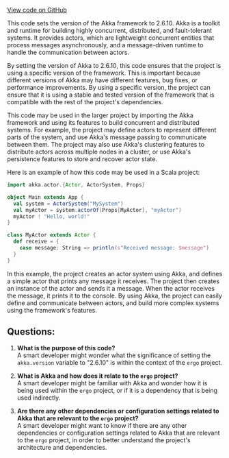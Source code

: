 [View code on GitHub](https://github.com/ergoplatform/ergo/target/streams/_global/assemblyOption/_global/streams/assembly/3597162d871aa7c8b67a863446da619ade18c47a_fd77426a474eaa992b0b977058d1b83ee6717b8a_da39a3ee5e6b4b0d3255bfef95601890afd80709/version.conf)

This code sets the version of the Akka framework to 2.6.10. Akka is a toolkit and runtime for building highly concurrent, distributed, and fault-tolerant systems. It provides actors, which are lightweight concurrent entities that process messages asynchronously, and a message-driven runtime to handle the communication between actors. 

By setting the version of Akka to 2.6.10, this code ensures that the project is using a specific version of the framework. This is important because different versions of Akka may have different features, bug fixes, or performance improvements. By using a specific version, the project can ensure that it is using a stable and tested version of the framework that is compatible with the rest of the project's dependencies.

This code may be used in the larger project by importing the Akka framework and using its features to build concurrent and distributed systems. For example, the project may define actors to represent different parts of the system, and use Akka's message passing to communicate between them. The project may also use Akka's clustering features to distribute actors across multiple nodes in a cluster, or use Akka's persistence features to store and recover actor state.

Here is an example of how this code may be used in a Scala project:

```scala
import akka.actor.{Actor, ActorSystem, Props}

object Main extends App {
  val system = ActorSystem("MySystem")
  val myActor = system.actorOf(Props[MyActor], "myActor")
  myActor ! "Hello, world!"
}

class MyActor extends Actor {
  def receive = {
    case message: String => println(s"Received message: $message")
  }
}
```

In this example, the project creates an actor system using Akka, and defines a simple actor that prints any message it receives. The project then creates an instance of the actor and sends it a message. When the actor receives the message, it prints it to the console. By using Akka, the project can easily define and communicate between actors, and build more complex systems using the framework's features.
## Questions: 
 1. **What is the purpose of this code?**\
A smart developer might wonder what the significance of setting the `akka.version` variable to "2.6.10" is within the context of the `ergo` project. 

2. **What is Akka and how does it relate to the `ergo` project?**\
A smart developer might be familiar with Akka and wonder how it is being used within the `ergo` project, or if it is a dependency that is being used indirectly. 

3. **Are there any other dependencies or configuration settings related to Akka that are relevant to the `ergo` project?**\
A smart developer might want to know if there are any other dependencies or configuration settings related to Akka that are relevant to the `ergo` project, in order to better understand the project's architecture and dependencies.